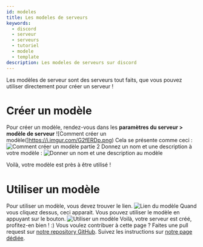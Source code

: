 ```yaml
---
id: modeles
title: Les modeles de serveurs
keywords:
  - discord
  - serveur
  - serveurs
  - tutoriel
  - modele
  - template
description: Les modeles de serveurs sur discord
---
```


Les modèles de serveur sont des serveurs tout faits, que vous pouvez utiliser directement pour créer un serveur !
# Créer un modèle
Pour créer un modèle, rendez-vous dans les **paramètres du serveur > modèle de serveur**
![Comment créer un modèle(]https://i.imgur.com/G2fERDp.png)
Cela se présente comme ceci :
![Comment créer un modèle partie 2](https://i.imgur.com/wAsCGnH.png)
Donnez un nom et une description à votre modèle :
![Donner un nom et une description au modèle](https://i.imgur.com/ydP0ctB.png)

Voilà, votre modèle est près à être utilisé !
# Utiliser un modèle
Pour utiliser un modèle, vous devez trouver le lien.
![Lien du modèle](https://i.imgur.com/4ADduhu.png)
Quand vous cliquez dessus, ceci apparait. Vous pouvez utiliser le modèle en appuyant sur le bouton.
![Utiliser un modèle](https://i.imgur.com/LSmpfyp.png)
Voilà, votre serveur est créé, profitez-en bien ! :)
Vous voulez contribuer à cette page ? Faites une pull request sur [notre repository GitHub](https://github.com/discordfr/wiki). Suivez les instructions sur [notre page dédiée](https://discord.fr/wiki/contribuer).
